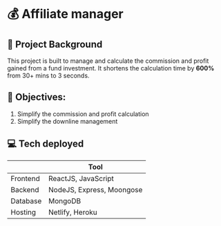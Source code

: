# :moneybag: Affiliate manager

## :rocket: Project Background
This project is built to manage and calculate the commission and profit gained from a fund investment. It shortens the calculation time by **600%** from 30+ mins to 3 seconds.

## :page_with_curl: Objectives:
1. Simplify the commission and profit calculation
2. Simplify the downline management

## :computer: Tech deployed

|   | Tool |
| ------------- | ------------- |
| Frontend | ReactJS, JavaScript |
| Backend | NodeJS, Express, Moongose |
| Database | MongoDB |
| Hosting | Netlify, Heroku |
